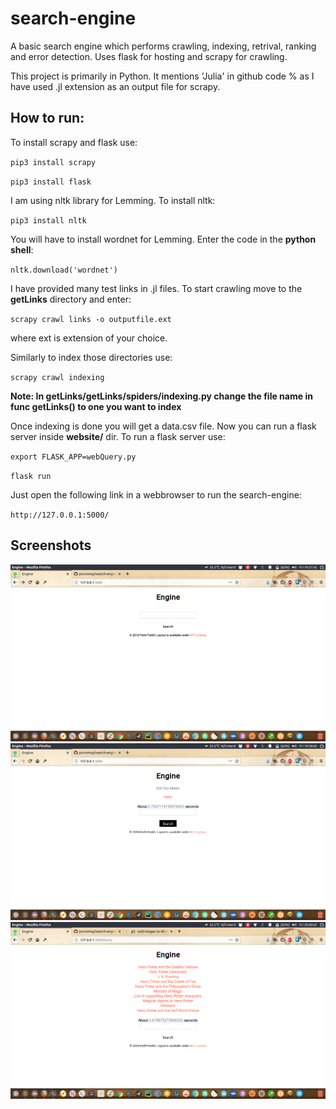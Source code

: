 # search-engine
A basic search engine which performs crawling, indexing, retrival, ranking and error detection. Uses flask for hosting and scrapy for crawling.

This project is primarily in Python. It mentions 'Julia' in github code % as I have used .jl extension as an output file for scrapy.

## How to run:
To install scrapy and flask use:

`pip3 install scrapy`

`pip3 install flask`

I am using nltk library for Lemming.
To install nltk:

`pip3 install nltk`

You will have to install wordnet for Lemming.
Enter the code in the **python shell**:

`nltk.download('wordnet')`

I have provided many test links in .jl files.
To start crawling move to the **getLinks** directory and enter:

`scrapy crawl links -o outputfile.ext`

where ext is extension of your choice.

Similarly to index those directories use:

`scrapy crawl indexing`

**Note: In getLinks/getLinks/spiders/indexing.py change the file name in func getLinks() to one you want to index**

Once indexing is done you will get a data.csv file.
Now you can run a flask server inside **website/** dir.
To run a flask server use:

`export FLASK_APP=webQuery.py`

`flask run`

Just open the following link in a webbrowser to run the search-engine:

`http://127.0.0.1:5000/`

## Screenshots
![alt-text](engine.png)
![alt-text](engine2.png)
![alt-text](engine3.png)